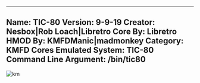 -----------------------
Name: TIC-80
Version: 9-9-19
Creator: Nesbox|Rob Loach|Libretro
Core By: Libretro
HMOD By: KMFDManic|madmonkey
Category: KMFD Cores
Emulated System: TIC-80
Command Line Argument: /bin/tic80
-----------------------
![km](https://i.imgur.com/O3DsEvj.png)
